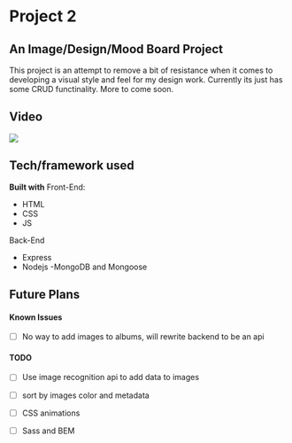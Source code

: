 # Project 2


## An Image/Design/Mood Board Project 

This project is an attempt to remove a bit of resistance when it comes to developing a visual style and feel for my design work. 
Currently its just has some CRUD functinality. More to come soon. 

## Video 

![](https://youtu.be/2Eo79irwFQo)

## Tech/framework used

<b>Built with</b>
Front-End:
- HTML
- CSS 
- JS

Back-End
- Express
- Nodejs
-MongoDB and Mongoose 

## Future Plans

#### Known Issues 

- [ ] No way to add images to albums, will rewrite backend to be an api

#### TODO
- [ ]  Use image recognition api to add data to images
- [ ]  sort by images color and metadata   
- [ ]  CSS animations   
- [ ]  Sass and BEM

